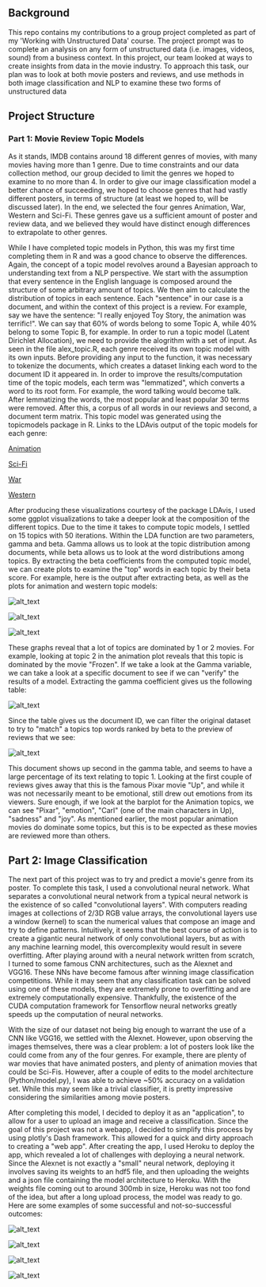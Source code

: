 ## Background
This repo contains my contributions to a group project completed as part of my 'Working with Unstructured Data' course. The project prompt was to complete an analysis on any form of unstructured data (i.e. images, videos, sound) from a business context. In this project, our team looked at ways to create insights from data in the movie industry. To approach this task, our plan was to look at both movie posters and reviews, and use methods in both image classification and NLP to examine these two forms of unstructured data


## Project Structure 
### Part 1: Movie Review Topic Models
As it stands, IMDB contains around 18 different genres of movies, with many movies having more than 1 genre. Due to time constraints and our data collection method, our group decided to limit the genres we hoped to examine to no more than 4. In order to give our image classification model a better chance of succeeding, we hoped to choose genres that had vastly different posters, in terms of structure (at least we hoped to, will be discussed later). In the end, we selected the four genres Animation, War, Western and Sci-Fi. These genres gave us a sufficient amount of poster and review data, and we believed they would have distinct enough differences to extrapolate to other genres. 

While I have completed topic models in Python, this was my first time completing them in R and was a good chance to observe the differences. Again, the concept of a topic model revolves around a Bayesian approach to understanding text from a NLP perspective. We start with the assumption that every sentence in the English language is composed around the structure of some arbitrary amount of topics. We then aim to calculate the distribution of topics in each sentence. Each "sentence" in our case is a document, and within the context of this project is a review. For example, say we have the sentence: "I really enjoyed Toy Story, the animation was terrific!". We can say that 60% of words belong to some Topic A, while 40% belong to some Topic B, for example. In order to run a topic model (Latent Dirichlet Allocation), we need to provide the alogrithm with a set of input. As seen in the file alex_topic.R, each genre received its own topic model with its own inputs. Before providing any input to the function, it was necessary to tokenize the documents, which creates a dataset linking each word to the document ID it appeared in. In order to improve the results/computation time of the topic models, each term was "lemmatized", which converts a word to its root form. For example, the word talking would become talk. After lemmatizing the words, the most popular and least popular 30 terms were removed. After this, a corpus of all words in our reviews and second, a document term matrix. This topic model was generated using the topicmodels package in R. Links to the LDAvis output of the topic models for each genre:

[Animation](https://htmlpreview.github.io/?https://github.com/alexilyin1/imdb_scraper/blob/master/LDAvis_html/LDAvis_animation.html)

[Sci-Fi](https://htmlpreview.github.io/?https://github.com/alexilyin1/imdb_scraper/blob/master/LDAvis_html/LDAvis_scifi.html)

[War](https://htmlpreview.github.io/?https://github.com/alexilyin1/imdb_scraper/blob/master/LDAvis_html/LDAvis_war.html)

[Western](https://htmlpreview.github.io/?https://github.com/alexilyin1/imdb_scraper/blob/master/LDAvis_html/LDAvis_western.html)

After producing these visualizations courtesy of the package LDAvis, I used some ggplot visualizations to take a deeper look at the composition of the different topics. Due to the time it takes to compute topic models, I settled on 15 topics with 50 iterations. Within the LDA function are two parameters, gamma and beta. Gamma allows us to look at the topic distribution among documents, while beta allows us to look at the word distributions among topics. By extracting the beta coefficients from the computed topic model, we can create plots to examine the "top" words in each topic by their beta score. For example, here is the output after extracting beta, as well as the plots for animation and western topic models:

![alt_text](images/beta.PNG)

![alt_text](images/animation_bars.PNG "Animation")

![alt_text](images/western_bars.PNG "Western")

These graphs reveal that a lot of topics are dominated by 1 or 2 movies. For example, looking at topic 2 in the animation plot reveals that this topic is dominated by the movie "Frozen". If we take a look at the Gamma variable, we can take a look at a specific document to see if we can "verify" the results of a model. Extracting the gamma coefficient gives us the following table:

![alt_text](images/gamma.PNG)

Since the table gives us the document ID, we can filter the original dataset to try to "match" a topics top words ranked by beta to the preview of reviews that we see:

![alt_text](images/document.PNG)

This document shows up second in the gamma table, and seems to have a large percentage of its text relating to topic 1. Looking at the first couple of reviews gives away that this is the famous Pixar movie "Up", and while it was not necessarily meant to be emotional, still drew out emotions from its viewers. Sure enough, if we look at the barplot for the Animation topics, we can see "Pixar", "emotion", "Carl" (one of the main characters in Up), "sadness" and "joy". As mentioned earlier, the most popular animation movies do dominate some topics, but this is to be expected as these movies are reviewed more than others. 


## Part 2: Image Classification
The next part of this project was to try and predict a movie's genre from its poster. To complete this task, I used a convolutional neural network. What separates a convolutional neural network from a typical neural network is the existence of so called "convolutional layers". With computers reading images at collections of 2/3D RGB value arrays, the convolutional layers use a window (kernel) to scan the numerical values that compose an image and try to define patterns. Intuitively, it seems that the best course of action is to create a gigantic neural network of only convolutional layers, but as with any machine learning model, this overcomplexity would result in severe overfitting. After playing around with a neural network written from scratch, I turned to some famous CNN architectures, such as the Alexnet and VGG16. These NNs have become famous after winning image classification competitions. While it may seem that any classification task can be solved using one of these models, they are extremely prone to overfitting and are extremely computationally expensive. Thankfully, the existence of the CUDA computation framework for Tensorflow neural networks greatly speeds up the computation of neural networks. 

With the size of our dataset not being big enough to warrant the use of a CNN like VGG16, we settled with the Alexnet. However, upon observing the images themselves, there was a clear problem: a lot of posters look like the could come from any of the four genres. For example, there are plenty of war movies that have animated posters, and plenty of animation movies that could be Sci-Fis. However, after a couple of edits to the model architecture (Python/model.py), I was able to achieve ~50% accuracy on a validation set. While this may seem like a trivial classifier, it is pretty impressive considering the similarities among movie posters.

After completing this model, I decided to deploy it as an "application", to allow for a user to upload an image and receive a classification. Since the goal of this project was not a webapp, I decided to simplify this process by using plotly's Dash framework. This allowed for a quick and dirty approach to creating a "web app". After creating the app, I used Heroku to deploy the app, which revealed a lot of challenges with deploying a neural network. Since the Alexnet is not exactly a "small" neural network, deploying it involves saving its weights to an hdf5 file, and then uploading the weights and a json file containing the model architecture to Heroku. With the weights file coming out to around 300mb in size, Heroku was not too fond of the idea, but after a long upload process, the model was ready to go. Here are some examples of some successful and not-so-successful outcomes:

![alt_text](images/animation_pred.PNG)

![alt_text](images/sci-fi_pred.PNG)

![alt_text](images/war_wrong_pred.PNG)

![alt_text](images/western_wrong_pred.PNG)
